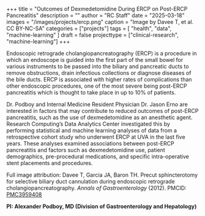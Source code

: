 +++
title = "Outcomes of Dexmedetomidine During ERCP on Post-ERCP Pancreatitis"
description = ""
author = "RC Staff"
date = "2025-03-18"
images = "/images/projects/ercp.png"
caption = "Image by Davee T, et al. CC BY-NC-SA"
categories = ["projects"]
tags = [
  "health",
  "data",
  "machine-learning"
]
draft = false
projecttype = ["clinical-research", "machine-learning"]
+++

Endoscopic retrograde cholangiopancreatography (ERCP) is a procedure in which an endoscope is guided into the first part of the small bowel for various instruments to be passed into the biliary and pancreatic ducts to remove obstructions, drain infectious collections or diagnose diseases of the bile ducts.  ERCP is associated with higher rates of complications than other endoscopic procedures, one of the most severe being post-ERCP pancreatitis which is thought to take place in up to 10% of patients.

Dr. Podboy and Internal Medicine Resident Physician Dr. Jason Erno are interested in factors that may contribute to reduced outcomes of post-ERCP pancreatitis, such as the use of dexmedetomidine as an anesthetic agent.  Research Computing’s Data Analytics Center investigated this by performing statistical and machine learning analyses of data from a retrospective cohort study who underwent ERCP at UVA in the last five years.  These analyses examined associations between post-ERCP pancreatitis and factors such as dexmedetomidine use, patient demographics, pre-procedural medications, and specific intra-operative stent placements and procedures.

Full image attribution: Davee T, Garcia JA, Baron TH. Precut sphincterotomy for selective biliary duct cannulation during endoscopic retrograde cholangiopancreatography. *Annals of Gastroenterology* (2012). PMCID: <a href="https://pmc.ncbi.nlm.nih.gov/articles/PMC3959408/" target="_new">PMC3959408</a>

**PI: Alexander Podboy, MD (Division of Gastroenterology and Hepatology)**


